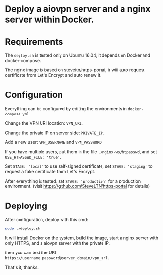 Deploy a aiovpn server and a nginx server within Docker.
========================================================================================

Requirements
============

The `deploy.sh` is tested only on Ubuntu 16.04, it depends on Docker and docker-compose.

The nginx image is based on steveltn/https-portal, it will auto request certificate from Let's Encrypt and auto renew it.


Configuration
=============

Everything can be configured by editing the environments in `docker-compose.yml`.

Change the VPN URI location: `VPN_URL`.

Change the private IP on server side: `PRIVATE_IP`.

Add a new user: `VPN_USERNAME` and `VPN_PASSWORD`.

If you have multiple users, put them in the file `./nginx-ws/htpasswd`, and set `USE_HTPASSWD_FILE: 'true'`.

Set `STAGE: 'local'` to use self-signed certificate, set `STAGE: 'staging'` to request a fake certificate from Let's Encrypt.

After everything is tested, set `STAGE: 'production'` for a production environment. (visit https://github.com/SteveLTN/https-portal for details)


Deploying
=========

After configuration, deploy with this cmd:

```sh
sudo ./deploy.sh
```

It will install Docker on the system, build the image, start a nginx server with only HTTPS, and a aiovpn server with the private IP.

then you can test the URI `https://username:password@server_domain/vpn_url`.

That's it, thanks.
